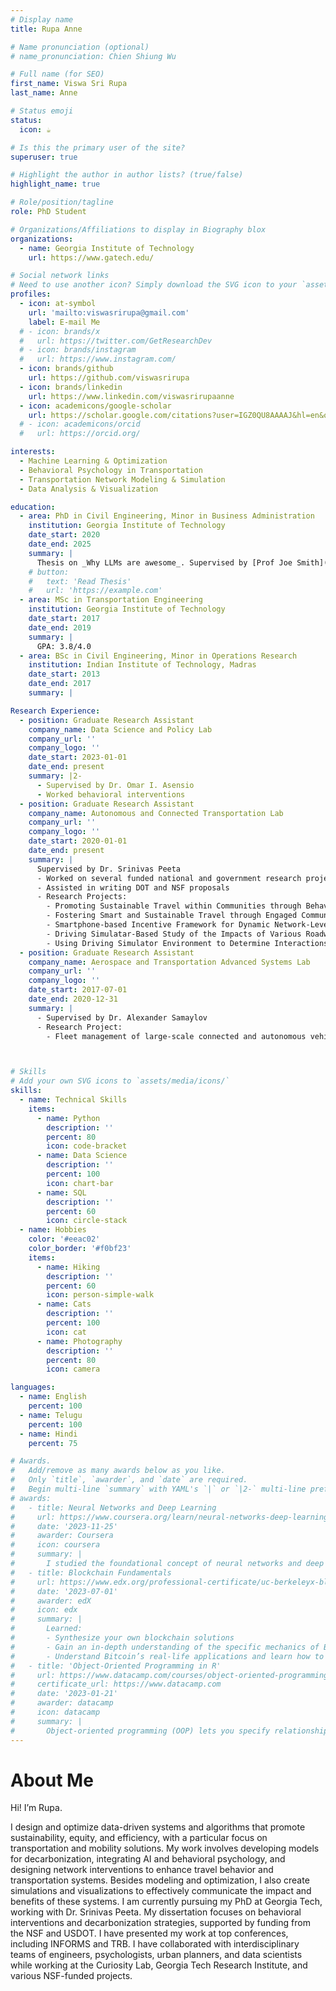 ```yaml
---
# Display name
title: Rupa Anne

# Name pronunciation (optional)
# name_pronunciation: Chien Shiung Wu

# Full name (for SEO)
first_name: Viswa Sri Rupa
last_name: Anne

# Status emoji
status:
  icon: ☕️

# Is this the primary user of the site?
superuser: true

# Highlight the author in author lists? (true/false)
highlight_name: true

# Role/position/tagline
role: PhD Student

# Organizations/Affiliations to display in Biography blox
organizations:
  - name: Georgia Institute of Technology
    url: https://www.gatech.edu/ 

# Social network links
# Need to use another icon? Simply download the SVG icon to your `assets/media/icons/` folder.
profiles:
  - icon: at-symbol
    url: 'mailto:viswasrirupa@gmail.com'
    label: E-mail Me
  # - icon: brands/x
  #   url: https://twitter.com/GetResearchDev
  # - icon: brands/instagram
  #   url: https://www.instagram.com/
  - icon: brands/github
    url: https://github.com/viswasrirupa
  - icon: brands/linkedin
    url: https://www.linkedin.com/viswasrirupaanne
  - icon: academicons/google-scholar
    url: https://scholar.google.com/citations?user=IGZ0QU8AAAAJ&hl=en&oi=ao 
  # - icon: academicons/orcid
  #   url: https://orcid.org/

interests:
  - Machine Learning & Optimization
  - Behavioral Psychology in Transportation
  - Transportation Network Modeling & Simulation
  - Data Analysis & Visualization

education:
  - area: PhD in Civil Engineering, Minor in Business Administration
    institution: Georgia Institute of Technology
    date_start: 2020
    date_end: 2025
    summary: |
      Thesis on _Why LLMs are awesome_. Supervised by [Prof Joe Smith](https://example.com). Presented papers at 5 IEEE conferences with the contributions being published in 2 Springer journals.
    # button:
    #   text: 'Read Thesis'
    #   url: 'https://example.com'
  - area: MSc in Transportation Engineering
    institution: Georgia Institute of Technology
    date_start: 2017
    date_end: 2019
    summary: |
      GPA: 3.8/4.0
  - area: BSc in Civil Engineering, Minor in Operations Research
    institution: Indian Institute of Technology, Madras
    date_start: 2013
    date_end: 2017
    summary: |

Research Experience:
  - position: Graduate Research Assistant
    company_name: Data Science and Policy Lab
    company_url: ''
    company_logo: ''
    date_start: 2023-01-01
    date_end: present
    summary: |2-
      - Supervised by Dr. Omar I. Asensio
      - Worked behavioral interventions 
  - position: Graduate Research Assistant
    company_name: Autonomous and Connected Transportation Lab
    company_url: ''
    company_logo: ''
    date_start: 2020-01-01
    date_end: present
    summary: |
      Supervised by Dr. Srinivas Peeta
      - Worked on several funded national and government research projects
      - Assisted in writing DOT and NSF proposals
      - Research Projects:
        - Promoting Sustainable Travel within Communities through Behavioral Interventions and Emerging Mobility Solutions: Stage 1 & Stage 2
        - Fostering Smart and Sustainable Travel through Engaged Communities using Integrated Multi-dimensional Information-Based Solutions (NSF 2125390)
        - Smartphone-based Incentive Framework for Dynamic Network-Level Traffic Congestion Management
        - Driving Simulatar-Based Study of the Impacts of Various Roadway Design Modifications on the Curiosity Lab Test Track
        - Using Driving Simulator Environment to Determine Interactions Between User Behavior and Infrastructure design under Autonomous Vehicles
  - position: Graduate Research Assistant
    company_name: Aerospace and Transportation Advanced Systems Lab
    company_url: ''
    company_logo: ''
    date_start: 2017-07-01
    date_end: 2020-12-31
    summary: |
      - Supervised by Dr. Alexander Samaylov
      - Research Project: 
        - Fleet management of large-scale connected and autonomous vehicle in urban setting, (NSF 1647161)



# Skills
# Add your own SVG icons to `assets/media/icons/`
skills:
  - name: Technical Skills
    items:
      - name: Python
        description: ''
        percent: 80
        icon: code-bracket
      - name: Data Science
        description: ''
        percent: 100
        icon: chart-bar
      - name: SQL
        description: ''
        percent: 60
        icon: circle-stack
  - name: Hobbies
    color: '#eeac02'
    color_border: '#f0bf23'
    items:
      - name: Hiking
        description: ''
        percent: 60
        icon: person-simple-walk
      - name: Cats
        description: ''
        percent: 100
        icon: cat
      - name: Photography
        description: ''
        percent: 80
        icon: camera

languages:
  - name: English
    percent: 100
  - name: Telugu
    percent: 100
  - name: Hindi
    percent: 75

# Awards.
#   Add/remove as many awards below as you like.
#   Only `title`, `awarder`, and `date` are required.
#   Begin multi-line `summary` with YAML's `|` or `|2-` multi-line prefix and indent 2 spaces below.
# awards:
#   - title: Neural Networks and Deep Learning
#     url: https://www.coursera.org/learn/neural-networks-deep-learning
#     date: '2023-11-25'
#     awarder: Coursera
#     icon: coursera
#     summary: |
#       I studied the foundational concept of neural networks and deep learning. By the end, I was familiar with the significant technological trends driving the rise of deep learning; build, train, and apply fully connected deep neural networks; implement efficient (vectorized) neural networks; identify key parameters in a neural network’s architecture; and apply deep learning to your own applications.
#   - title: Blockchain Fundamentals
#     url: https://www.edx.org/professional-certificate/uc-berkeleyx-blockchain-fundamentals
#     date: '2023-07-01'
#     awarder: edX
#     icon: edx
#     summary: |
#       Learned:
#       - Synthesize your own blockchain solutions
#       - Gain an in-depth understanding of the specific mechanics of Bitcoin
#       - Understand Bitcoin’s real-life applications and learn how to attack and destroy Bitcoin, Ethereum, smart contracts and Dapps, and alternatives to Bitcoin’s Proof-of-Work consensus algorithm
#   - title: 'Object-Oriented Programming in R'
#     url: https://www.datacamp.com/courses/object-oriented-programming-with-s3-and-r6-in-r
#     certificate_url: https://www.datacamp.com
#     date: '2023-01-21'
#     awarder: datacamp
#     icon: datacamp
#     summary: |
#       Object-oriented programming (OOP) lets you specify relationships between functions and the objects that they can act on, helping you manage complexity in your code. This is an intermediate level course, providing an introduction to OOP, using the S3 and R6 systems. S3 is a great day-to-day R programming tool that simplifies some of the functions that you write. R6 is especially useful for industry-specific analyses, working with web APIs, and building GUIs.
---
```


# About Me

Hi! I’m Rupa. 

I design and optimize data-driven systems and algorithms that promote sustainability, equity, and efficiency, with a particular focus on transportation and mobility solutions. My work involves developing models for decarbonization, integrating AI and behavioral psychology, and designing network interventions to enhance travel behavior and transportation systems. Besides modeling and optimization, I also create simulations and visualizations to effectively communicate the impact and benefits of these systems. I am currently pursuing my PhD at Georgia Tech, working with Dr. Srinivas Peeta. My dissertation focuses on behavioral interventions and decarbonization strategies, supported by funding from the NSF and USDOT. I have presented my work at top conferences, including INFORMS and TRB. I have collaborated with interdisciplinary teams of engineers, psychologists, urban planners, and data scientists while working at the Curiosity Lab, Georgia Tech Research Institute, and various NSF-funded projects.
